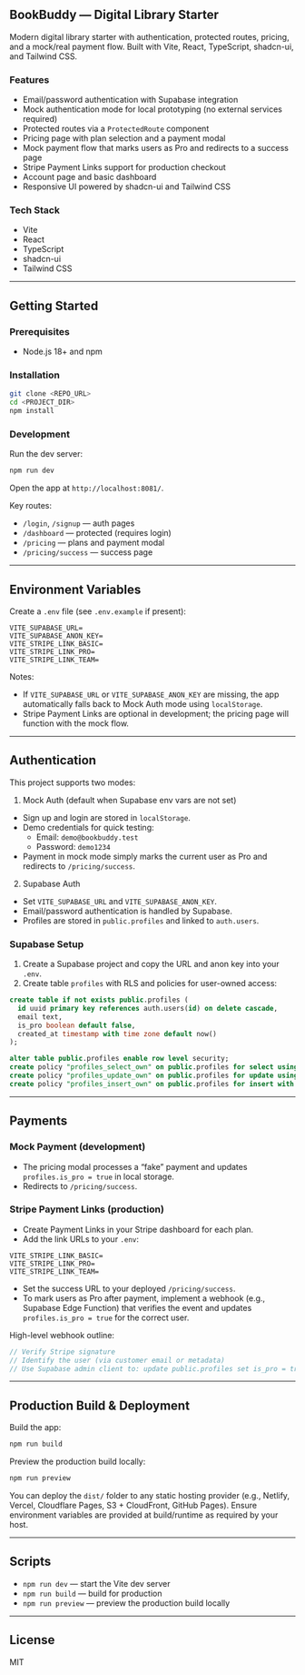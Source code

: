 ## BookBuddy — Digital Library Starter

Modern digital library starter with authentication, protected routes, pricing, and a mock/real payment flow. Built with Vite, React, TypeScript, shadcn-ui, and Tailwind CSS.

### Features

- Email/password authentication with Supabase integration
- Mock authentication mode for local prototyping (no external services required)
- Protected routes via a `ProtectedRoute` component
- Pricing page with plan selection and a payment modal
- Mock payment flow that marks users as Pro and redirects to a success page
- Stripe Payment Links support for production checkout
- Account page and basic dashboard
- Responsive UI powered by shadcn-ui and Tailwind CSS

### Tech Stack

- Vite
- React
- TypeScript
- shadcn-ui
- Tailwind CSS

---

## Getting Started

### Prerequisites

- Node.js 18+ and npm

### Installation

```sh
git clone <REPO_URL>
cd <PROJECT_DIR>
npm install
```

### Development

Run the dev server:

```sh
npm run dev
```

Open the app at `http://localhost:8081/`.

Key routes:
- `/login`, `/signup` — auth pages
- `/dashboard` — protected (requires login)
- `/pricing` — plans and payment modal
- `/pricing/success` — success page

---

## Environment Variables

Create a `.env` file (see `.env.example` if present):

```
VITE_SUPABASE_URL=
VITE_SUPABASE_ANON_KEY=
VITE_STRIPE_LINK_BASIC=
VITE_STRIPE_LINK_PRO=
VITE_STRIPE_LINK_TEAM=
```

Notes:
- If `VITE_SUPABASE_URL` or `VITE_SUPABASE_ANON_KEY` are missing, the app automatically falls back to Mock Auth mode using `localStorage`.
- Stripe Payment Links are optional in development; the pricing page will function with the mock flow.

---

## Authentication

This project supports two modes:

1) Mock Auth (default when Supabase env vars are not set)
- Sign up and login are stored in `localStorage`.
- Demo credentials for quick testing:
  - Email: `demo@bookbuddy.test`
  - Password: `demo1234`
- Payment in mock mode simply marks the current user as Pro and redirects to `/pricing/success`.

2) Supabase Auth
- Set `VITE_SUPABASE_URL` and `VITE_SUPABASE_ANON_KEY`.
- Email/password authentication is handled by Supabase.
- Profiles are stored in `public.profiles` and linked to `auth.users`.

### Supabase Setup

1. Create a Supabase project and copy the URL and anon key into your `.env`.
2. Create table `profiles` with RLS and policies for user-owned access:

```sql
create table if not exists public.profiles (
  id uuid primary key references auth.users(id) on delete cascade,
  email text,
  is_pro boolean default false,
  created_at timestamp with time zone default now()
);

alter table public.profiles enable row level security;
create policy "profiles_select_own" on public.profiles for select using ( auth.uid() = id );
create policy "profiles_update_own" on public.profiles for update using ( auth.uid() = id );
create policy "profiles_insert_own" on public.profiles for insert with check ( auth.uid() = id );
```

---

## Payments

### Mock Payment (development)
- The pricing modal processes a “fake” payment and updates `profiles.is_pro = true` in local storage.
- Redirects to `/pricing/success`.

### Stripe Payment Links (production)
- Create Payment Links in your Stripe dashboard for each plan.
- Add the link URLs to your `.env`:

```
VITE_STRIPE_LINK_BASIC=
VITE_STRIPE_LINK_PRO=
VITE_STRIPE_LINK_TEAM=
```

- Set the success URL to your deployed `/pricing/success`.
- To mark users as Pro after payment, implement a webhook (e.g., Supabase Edge Function) that verifies the event and updates `profiles.is_pro = true` for the correct user.

High-level webhook outline:

```ts
// Verify Stripe signature
// Identify the user (via customer email or metadata)
// Use Supabase admin client to: update public.profiles set is_pro = true where id = <user_id>
```

---

## Production Build & Deployment

Build the app:

```sh
npm run build
```

Preview the production build locally:

```sh
npm run preview
```

You can deploy the `dist/` folder to any static hosting provider (e.g., Netlify, Vercel, Cloudflare Pages, S3 + CloudFront, GitHub Pages). Ensure environment variables are provided at build/runtime as required by your host.

---

## Scripts

- `npm run dev` — start the Vite dev server
- `npm run build` — build for production
- `npm run preview` — preview the production build locally

---

## License

MIT
